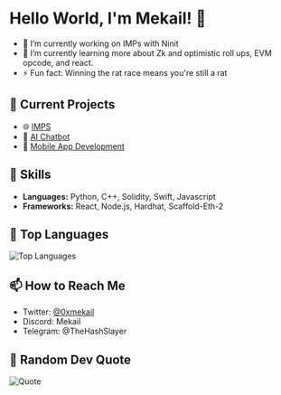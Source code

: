 # Hello World, I'm Mekail! 👋


- 🔭 I’m currently working on IMPs with Ninit 
- 🌱 I’m currently learning more about Zk and optimistic roll ups, EVM opcode, and react.
- ⚡ Fun fact: Winning the rat race means you're still a rat

<!--
**MekailTheMachine/MekailTheMachine** is a ✨ _special_ ✨ repository because its `README.md` (this file) appears on your GitHub profile.

Here are some ideas to get you started:

- 🔭 I’m currently working on ...
- 🌱 I’m currently learning ...
- 👯 I’m looking to collaborate on ...
- 🤔 I’m looking for help with ...
- 💬 Ask me about ...
- 📫 How to reach me: ...
- 😄 Pronouns: ...
- ⚡ Fun fact: ...
-->

## 🔭 Current Projects
- 🌐 [IMPS](https://github.com)
- 🤖 [AI Chatbot](https://github.com/mekail/ai-chatbot)
- 📱 [Mobile App Development](https://github.com/mekail/mobile-app)

## 🌟 Skills
- **Languages:** Python, C++, Solidity, Swift, Javascript
- **Frameworks:** React, Node.js, Hardhat, Scaffold-Eth-2


## 🚀 Top Languages
![Top Languages](https://github-readme-stats.vercel.app/api/top-langs/?username=mekail&layout=compact&theme=radical)

## 📫 How to Reach Me
- Twitter: [@0xmekail](https://twitter.com/0xmekail)
- Discord: Mekail
- Telegram: @TheHashSlayer

## 🎨 Random Dev Quote
![Quote](https://quotes-github-readme.vercel.app/api?type=horizontal&theme=radical)



